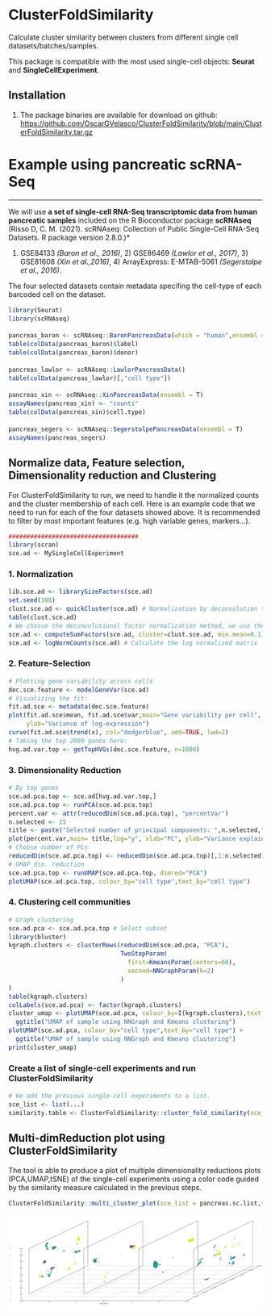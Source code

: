 # ClusterFoldSimilarity
Calculate cluster similarity between clusters from different single cell datasets/batches/samples.

This package is compatible with the most used single-cell objects: **Seurat** and **SingleCellExperiment**. 

Installation
-----------------------------

1. The package binaries are available for download on github:
https://github.com/OscarGVelasco/ClusterFoldSimilarity/blob/main/ClusterFoldSimilarity.tar.gz


# Example using pancreatic scRNA-Seq
-----------------------------
We will use **a set of single-cell RNA-Seq transcriptomic data from human pancreatic samples** included on the R Bioconductor package **scRNAseq** (Risso D, C. M. (2021). scRNAseq: Collection of Public Single-Cell RNA-Seq Datasets. R package version 2.8.0.)*
1) GSE84133 *(Baron et al., 2016)*, 2) GSE86469 *(Lawlor et al., 2017)*, 3) GSE81608 *(Xin et al.,2016)*, 4) ArrayExpress: E-MTAB-5061 *(Segerstolpe et al., 2016)*.

The four selected datasets contain metadata specifing the cell-type of each barcoded cell on the dataset.

``` r
library(Seurat)
library(scRNAseq)

pancreas_baron <- scRNAseq::BaronPancreasData(which = "human",ensembl = T)
table(colData(pancreas_baron)$label)
table(colData(pancreas_baron)$donor)

pancreas_lawlor <- scRNAseq::LawlorPancreasData()
table(colData(pancreas_lawlor)[,"cell type"])

pancreas_xin <- scRNAseq::XinPancreasData(ensembl = T)
assayNames(pancreas_xin) <- "counts"
table(colData(pancreas_xin)$cell.type)

pancreas_segers <- scRNAseq::SegerstolpePancreasData(ensembl = T)
assayNames(pancreas_segers)
```

## Normalize data, Feature selection, Dimensionality reduction and Clustering
For ClusterFoldSimilarity to run, we need to handle it the normalized counts and the cluster membership of each cell.
Here is an example code that we need to run for each of the four datasets showed above.
It is recommended to filter by most important features (e.g. high variable genes, markers...).

``` r
####################################
library(scran)
sce.ad <- MySingleCellExperiment
``` 
### 1. Normalization
``` r
lib.sce.ad <- librarySizeFactors(sce.ad)
set.seed(100)
clust.sce.ad <- quickCluster(sce.ad) # Normalization by deconvolution to account for different cell type variability
table(clust.sce.ad)
# We choose the deconvolutional factor normalization method, we use the computed clusters to calculate the sizefactors
sce.ad <- computeSumFactors(sce.ad, cluster=clust.sce.ad, min.mean=0.1)
sce.ad <- logNormCounts(sce.ad) # Calculate the log normalized matrix
``` 
### 2. Feature-Selection
``` r
# Plotting gene variability across cells
dec.sce.feature <- modelGeneVar(sce.ad)
# Visualizing the fit:
fit.ad.sce <- metadata(dec.sce.feature)
plot(fit.ad.sce$mean, fit.ad.sce$var,main="Gene variability per cell", xlab="Mean of log-expression",
     ylab="Variance of log-expression")
curve(fit.ad.sce$trend(x), col="dodgerblue", add=TRUE, lwd=2)
# Taking the top 2000 genes here:
hvg.ad.var.top <- getTopHVGs(dec.sce.feature, n=1000)
``` 
### 3. Dimensionality Reduction
``` r
# By top genes
sce.ad.pca.top <- sce.ad[hvg.ad.var.top,]
sce.ad.pca.top <- runPCA(sce.ad.pca.top) 
percent.var <- attr(reducedDim(sce.ad.pca.top), "percentVar")
n.selected <- 25
title <- paste("Selected number of principal components: ",n.selected," \n Total variance explained: ",round(sum(percent.var[1:n.selected]),digits = 2),"%",sep = "")
plot(percent.var,main= title,log="y", xlab="PC", ylab="Variance explained (%)",col=c(rep("blue",n.selected),rep("red",length(percent.var)-n.selected)))
# Choose number of PCs
reducedDim(sce.ad.pca.top) <- reducedDim(sce.ad.pca.top)[,1:n.selected]
# UMAP dim. reduction
sce.ad.pca.top <- runUMAP(sce.ad.pca.top, dimred="PCA")
plotUMAP(sce.ad.pca.top, colour_by="cell type",text_by="cell type")
``` 
### 4. Clustering cell communities
``` r
# Graph clustering
sce.ad.pca <- sce.ad.pca.top # Select subset
library(bluster)
kgraph.clusters <- clusterRows(reducedDim(sce.ad.pca, "PCA"),
                               TwoStepParam(
                                 first=KmeansParam(centers=60),
                                 second=NNGraphParam(k=2)
                               )
)
table(kgraph.clusters)
colLabels(sce.ad.pca) <- factor(kgraph.clusters)
cluster_umap <- plotUMAP(sce.ad.pca, colour_by=I(kgraph.clusters),text_by=I(kgraph.clusters)) + 
  ggtitle("UMAP of sample using NNGraph and Kmeans clustering")
plotUMAP(sce.ad.pca, colour_by="cell type",text_by="cell type") + 
  ggtitle("UMAP of sample using NNGraph and Kmeans clustering")
print(cluster_umap)
``` 

### Create a list of single-cell experiments and run ClusterFoldSimilarity
``` r
# We add the previous single-cell experiments to a list.
sce_list <- list(...)
similarity.table <- ClusterFoldSimilarity::cluster_fold_similarity(sce_list = pancreas.sc.list)
```
## Multi-dimReduction plot using ClusterFoldSimilarity
The tool is able to produce a plot of multiple dimensionality reductions plots (PCA,UMAP,tSNE) of the single-cell experiments using a color code guided by the similarity measure calculated in the previous steps.
``` r
ClusterFoldSimilarity::multi_cluster_plot(sce_list = pancreas.sc.list,similarity_table = similarity.table,dim_method="UMAP")
```
![](README_files/ClusterFoldMultiUMAP.png)

